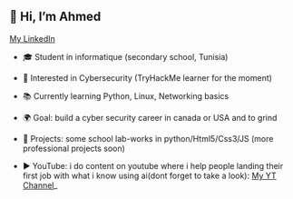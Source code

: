 ## 👋 Hi, I’m Ahmed
[My LinkedIn](www.linkedin.com/in/ahmd07)

<!--
**womp07/womp07** is a ✨ _special_ ✨ repository because its `README.md` (this file) appears on your GitHub profile.

Here are some ideas to get you started:
-->

- 🎓 Student in informatique (secondary school, Tunisia)

- 🔐 Interested in Cybersecurity (TryHackMe learner for the moment)

- 📚 Currently learning Python, Linux, Networking basics

- 🌍 Goal: build a cyber security career in canada or USA and to grind

- 🚀 Projects: some school  lab-works in python/Html5/Css3/JS (more professional projects soon)

- ▶️ YouTube: i do content on youtube where i help people landing their first job with what i know using ai(dont forget to take a look): [My YT Channel](https://www.youtube.com/@IahmedT07)_
